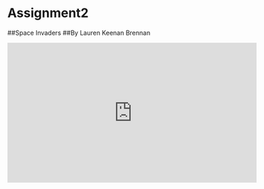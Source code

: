 # Assignment2
##Space Invaders
##By Lauren Keenan Brennan

<iframe width="560" height="315" src="https://www.youtube.com/embed/HnzeE8dSjUQ" frameborder="0" allowfullscreen></iframe>